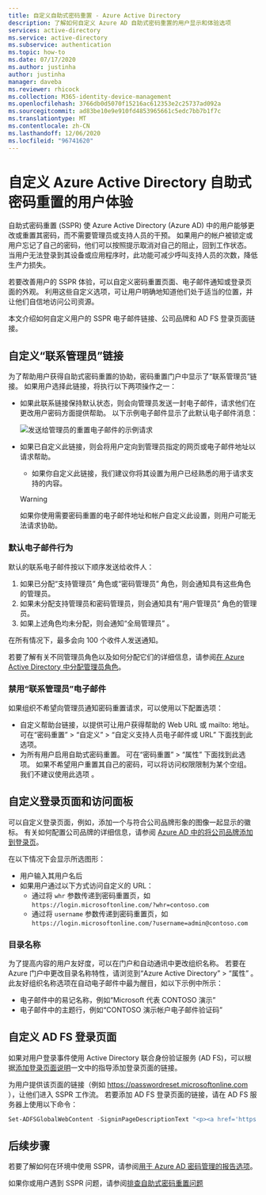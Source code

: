 ```yaml
---
title: 自定义自助式密码重置 - Azure Active Directory
description: 了解如何自定义 Azure AD 自助式密码重置的用户显示和体验选项
services: active-directory
ms.service: active-directory
ms.subservice: authentication
ms.topic: how-to
ms.date: 07/17/2020
ms.author: justinha
author: justinha
manager: daveba
ms.reviewer: rhicock
ms.collection: M365-identity-device-management
ms.openlocfilehash: 3766db0d5070f15216ac612353e2c25737ad092a
ms.sourcegitcommit: ad83be10e9e910fd4853965661c5edc7bb7b1f7c
ms.translationtype: MT
ms.contentlocale: zh-CN
ms.lasthandoff: 12/06/2020
ms.locfileid: "96741620"
---
```

# <a name="customize-the-user-experience-for-azure-active-directory-self-service-password-reset"></a>自定义 Azure Active Directory 自助式密码重置的用户体验

自助式密码重置 (SSPR) 使 Azure Active Directory (Azure AD) 中的用户能够更改或重置其密码，而不需要管理员或支持人员的干预。 如果用户的帐户被锁定或用户忘记了自己的密码，他们可以按照提示取消对自己的阻止，回到工作状态。 当用户无法登录到其设备或应用程序时，此功能可减少呼叫支持人员的次数，降低生产力损失。

若要改善用户的 SSPR 体验，可以自定义密码重置页面、电子邮件通知或登录页面的外观。 利用这些自定义选项，可让用户明确地知道他们处于适当的位置，并让他们自信地访问公司资源。
    
本文介绍如何自定义用户的 SSPR 电子邮件链接、公司品牌和 AD FS 登录页面链接。

## <a name="customize-the-contact-your-administrator-link"></a>自定义“联系管理员”链接

为了帮助用户获得自助式密码重置的协助，密码重置门户中显示了“联系管理员”链接。 如果用户选择此链接，将执行以下两项操作之一：

* 如果此联系链接保持默认状态，则会向管理员发送一封电子邮件，请求他们在更改用户密码方面提供帮助。 以下示例电子邮件显示了此默认电子邮件消息：

    ![发送给管理员的重置电子邮件的示例请求](./media/howto-sspr-customization/sspr-contact-admin.png)

* 如果已自定义此链接，则会将用户定向到管理员指定的网页或电子邮件地址以请求帮助。
    * 如果你自定义此链接，我们建议你将其设置为用户已经熟悉的用于请求支持的内容。

    > [!WARNING]
    > 如果你使用需要密码重置的电子邮件地址和帐户自定义此设置，则用户可能无法请求协助。

### <a name="default-email-behavior"></a>默认电子邮件行为

默认的联系电子邮件按以下顺序发送给收件人：

1. 如果已分配“支持管理员”  角色或“密码管理员”  角色，则会通知具有这些角色的管理员。
1. 如果未分配支持管理员和密码管理员，则会通知具有“用户管理员”  角色的管理员。
1. 如果上述角色均未分配，则会通知“全局管理员”  。

在所有情况下，最多会向 100 个收件人发送通知。

若要了解有关不同管理员角色以及如何分配它们的详细信息，请参阅[在 Azure Active Directory 中分配管理员角色](../roles/permissions-reference.md)。

### <a name="disable-contact-your-administrator-emails"></a>禁用“联系管理员”电子邮件

如果组织不希望向管理员通知密码重置请求，可以使用以下配置选项：

* 自定义帮助台链接，以提供可让用户获得帮助的 Web URL 或 mailto: 地址。 可在“密码重置”   > “自定义”   > “自定义支持人员电子邮件或 URL”  下面找到此选项。
* 为所有用户启用自助式密码重置。 可在“密码重置”   > “属性”  下面找到此选项。 如果不希望用户重置其自己的密码，可以将访问权限限制为某个空组。 我们不建议使用此选项  。

## <a name="customize-the-sign-in-page-and-access-panel"></a>自定义登录页面和访问面板

可以自定义登录页面，例如，添加一个与符合公司品牌形象的图像一起显示的徽标。 有关如何配置公司品牌的详细信息，请参阅 [Azure AD 中的将公司品牌添加到登录页](../fundamentals/customize-branding.md)。

在以下情况下会显示所选图形：

* 用户输入其用户名后
* 如果用户通过以下方式访问自定义的 URL：
   * 通过将 `whr` 参数传递到密码重置页，如 `https://login.microsoftonline.com/?whr=contoso.com`
   * 通过将 `username` 参数传递到密码重置页，如 `https://login.microsoftonline.com/?username=admin@contoso.com`

### <a name="directory-name"></a>目录名称

为了提高内容的用户友好度，可以在门户和自动通讯中更改组织名称。 若要在 Azure 门户中更改目录名称特性，请浏览到“Azure Active Directory” > “属性”   。 此友好组织名称选项在自动电子邮件中最为醒目，如以下示例中所示：

* 电子邮件中的易记名称，例如“Microsoft 代表 CONTOSO 演示” 
* 电子邮件中的主题行，例如“CONTOSO 演示帐户电子邮件验证码” 

## <a name="customize-the-ad-fs-sign-in-page"></a>自定义 AD FS 登录页面

如果对用户登录事件使用 Active Directory 联合身份验证服务 (AD FS)，可以根据[添加登录页面说明](/windows-server/identity/ad-fs/operations/add-sign-in-page-description)一文中的指导添加登录页面的链接。

为用户提供该页面的链接（例如 https://passwordreset.microsoftonline.com  ），让他们进入 SSPR 工作流。 若要添加 AD FS 登录页面的链接，请在 AD FS 服务器上使用以下命令：

``` powershell
Set-ADFSGlobalWebContent -SigninPageDescriptionText "<p><a href='https://passwordreset.microsoftonline.com' target='_blank'>Can't access your account?</a></p>"
```

## <a name="next-steps"></a>后续步骤

若要了解如何在环境中使用 SSPR，请参阅[用于 Azure AD 密码管理的报告选项](howto-sspr-reporting.md)。

如果你或用户遇到 SSPR 问题，请参阅[排查自助式密码重置问题](./troubleshoot-sspr.md)